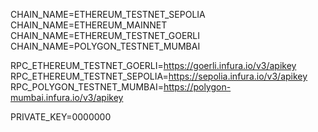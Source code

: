 CHAIN_NAME=ETHEREUM_TESTNET_SEPOLIA
CHAIN_NAME=ETHEREUM_MAINNET
CHAIN_NAME=ETHEREUM_TESTNET_GOERLI
CHAIN_NAME=POLYGON_TESTNET_MUMBAI

RPC_ETHEREUM_TESTNET_GOERLI=https://goerli.infura.io/v3/apikey
RPC_ETHEREUM_TESTNET_SEPOLIA=https://sepolia.infura.io/v3/apikey
RPC_POLYGON_TESTNET_MUMBAI=https://polygon-mumbai.infura.io/v3/apikey

PRIVATE_KEY=0000000